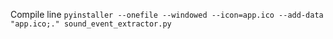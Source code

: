 Compile line
`pyinstaller --onefile --windowed --icon=app.ico --add-data "app.ico;." sound_event_extractor.py`
